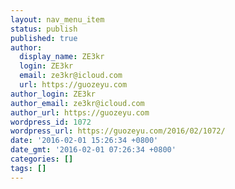 ```yaml
---
layout: nav_menu_item
status: publish
published: true
author:
  display_name: ZE3kr
  login: ZE3kr
  email: ze3kr@icloud.com
  url: https://guozeyu.com
author_login: ZE3kr
author_email: ze3kr@icloud.com
author_url: https://guozeyu.com
wordpress_id: 1072
wordpress_url: https://guozeyu.com/2016/02/1072/
date: '2016-02-01 15:26:34 +0800'
date_gmt: '2016-02-01 07:26:34 +0800'
categories: []
tags: []
---
```


